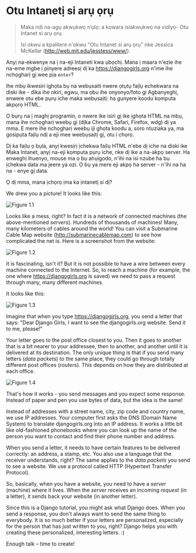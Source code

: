 # Otu Intanetị si arụ ọrụ

> Maka ndị na-agụ akwụkwọ n’ụlọ: a kọwara isiakwụkwọ na vidiyo- Otu Intanet si arụ ọrụ.
> 
> Isi okwu a kpalitere n'okwu "Otu Intanet si arụ ọrụ" nke Jessica McKellar (http://web.mit.edu/jesstess/www/).

Anyị na-ekwenye na ị na-eji Intaneti kwa ụbọchị. Mana ị maara n'ezie ihe na-eme mgbe ị pịnyere adreesị dị ka https://djangogirls.org n'ime ihe nchọgharị gị wee pịa `enter`?

Ihe mbụ ikwesiri ighọta bụ na webụsaiti nwere ọtụtụ faịlụ echekwara na diski ike - dika ihe nkiri, egwu, ma ọbu ihe onyonyo/foto gi Agbanyeghị, enwere otu ebe pụrụ iche maka webụsaịtị: ha gụnyere koodu kọmputa akpọrọ HTML.

Ọ bụrụ na ị maghị programin, o nwere ike isiri gị ike ịghọta HTML na mbụ, mana ihe nchọgharị weebụ gị (dịka Chrome, Safari, Firefox, wdg) dị ya mma. E mere ihe nchọgharị weebụ iji ghọta koodu a, soro ntuziaka ya, ma gosipụta faịlụ ndị a eji mee weebụsaịtị gị, otu ị chọrọ.

Dị ka faịlụ ọ bụla, anyị kwesịrị ịchekwa faịlụ HTML n'ebe dị iche na diski ike Maka Intanet, anyị na-eji kọmputa pụrụ iche, nke dị ike a na-akpọ server. Ha enweghị ihuenyo, mouse ma ọ bụ ahụigodo, n'ihi na isi nzube ha bụ ịchekwa data ma jeere ya ozi. Ọ bụ ya mere eji akpọ ha server - n'ihi na ha na - enye gị data.

Ọ dị mma, mana ịchọrọ ịma ka ịntanetị si dị?

We drew you a picture! It looks like this:

![Figure 1.1](images/internet_1.png)

Looks like a mess, right? In fact it is a network of connected machines (the above-mentioned *servers*). Hundreds of thousands of machines! Many, many kilometers of cables around the world! You can visit a Submarine Cable Map website (http://submarinecablemap.com) to see how complicated the net is. Here is a screenshot from the website:

![Figure 1.2](images/internet_3.png)

It is fascinating, isn't it? But it is not possible to have a wire between every machine connected to the Internet. So, to reach a machine (for example, the one where https://djangogirls.org is saved) we need to pass a request through many, many different machines.

It looks like this:

![Figure 1.3](images/internet_2.png)

Imagine that when you type https://djangogirls.org, you send a letter that says: "Dear Django Girls, I want to see the djangogirls.org website. Send it to me, please!"

Your letter goes to the post office closest to you. Then it goes to another that is a bit nearer to your addressee, then to another, and another until it is delivered at its destination. The only unique thing is that if you send many letters (*data packets*) to the same place, they could go through totally different post offices (*routers*). This depends on how they are distributed at each office.

![Figure 1.4](images/internet_4.png)

That's how it works - you send messages and you expect some response. Instead of paper and pen you use bytes of data, but the idea is the same!

Instead of addresses with a street name, city, zip code and country name, we use IP addresses. Your computer first asks the DNS (Domain Name System) to translate djangogirls.org into an IP address. It works a little bit like old-fashioned phonebooks where you can look up the name of the person you want to contact and find their phone number and address.

When you send a letter, it needs to have certain features to be delivered correctly: an address, a stamp, etc. You also use a language that the receiver understands, right? The same applies to the *data packets* you send to see a website. We use a protocol called HTTP (Hypertext Transfer Protocol).

So, basically, when you have a website, you need to have a *server* (machine) where it lives. When the *server* receives an incoming *request* (in a letter), it sends back your website (in another letter).

Since this is a Django tutorial, you might ask what Django does. When you send a response, you don't always want to send the same thing to everybody. It is so much better if your letters are personalized, especially for the person that has just written to you, right? Django helps you with creating these personalized, interesting letters. :)

Enough talk – time to create!